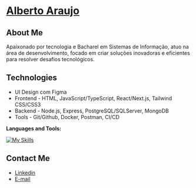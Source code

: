 # <a href="https://www.linkedin.com/in/albertoaraujodev/">Alberto Araujo</a>

## About Me

Apaixonado por tecnologia e Bacharel em Sistemas de Informação, atuo na área de desenvolvimento, 
focado em criar soluções inovadoras e eficientes para resolver desafios tecnológicos. <br />

## Technologies

- UI Design com Figma
- Frontend - HTML, JavaScript/TypeScript, React/Next.js, Tailwind CSS/CSS3
- Backend - Node.js, Express, PostgreSQL/SQLServer, MongoDB
- Tools - Git/Github, Docker, Postman, CI/CD

**Languages and Tools:**

[![My Skills](https://skillicons.dev/icons?i=react,nextjs,ts,js,tailwind,html,css,nodejs,express,postgres,mongodb,git,github,docker,postman)](https://skillicons.dev)

## Contact Me

- <a href="https://www.linkedin.com/in/albertoaraujodev/">Linkedin</a>
- <a href="mailto:albertoaraujo.dev@gmail.com">E-mail</a>
</div>
